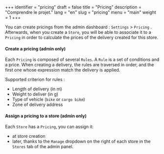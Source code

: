 +++
identifier = "pricing"
draft = false
title = "Pricing"
description = "Comprendre le projet."
lang = "en"
slug = "pricing"
menu = "main"
weight = 1
+++

You can create pricings from the admin dashboard : `Settings` > `Pricing` . Afterwards, when you create a `Store`, you will be able to associate it to a `Pricing` in order to calculate the prices of the delivery created for this store.

#### Create a pricing (admin only)

Each `Pricing` is composed of several `Rules`. A `Rule` is a set of conditions and a price. When creating a delivery, the rules are traversed in order, and the first one whose expression match the delivery is applied.

Supported criterion for rules :

- Length of delivery (in m)
- Weight to deliver (in g)
- Type of vehicle (`bike` or `cargo bike`)
- Zone of delivery address

#### Assign a pricing to a store (admin only)

  Each `Store` has a `Pricing`, you can assign it:

   - at store creation
   - later, thanks to the `Manage` dropdown on the right of each store in the `Stores` tab of the admin panel.

